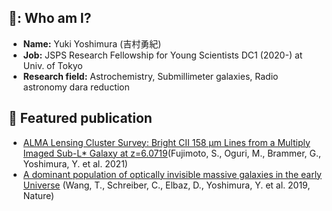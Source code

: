 ## 🔭: Who am I?

- **Name:** Yuki Yoshimura (吉村勇紀)
- **Job:** JSPS Research Fellowship for Young Scientists DC1 (2020-) at Univ. of Tokyo
- **Research field:** Astrochemistry, Submillimeter galaxies, Radio astronomy dara reduction

## :mag_right: Featured publication
- [ALMA Lensing Cluster Survey: Bright CII 158 μm Lines from a Multiply Imaged Sub-L* Galaxy at z=6.0719](https://ui.adsabs.harvard.edu/link_gateway/2021ApJ...911...99F/doi:10.3847/1538-4357/abd7ec)(Fujimoto, S., Oguri, M., Brammer, G., Yoshimura, Y. et al. 2021)
- [A dominant population of optically invisible massive galaxies in the early Universe](https://ui.adsabs.harvard.edu/link_gateway/2019Natur.572..211W/doi:10.1038/s41586-019-1452-4) (Wang, T., Schreiber, C., Elbaz, D., Yoshimura, Y. et al. 2019, Nature)
